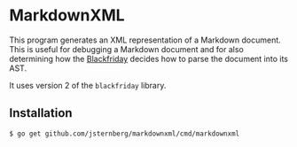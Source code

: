 # MarkdownXML

This program generates an XML representation of a Markdown document. This is useful for debugging a Markdown document and for also determining how the [Blackfriday](https://github.com/russross/blackfriday) decides how to parse the document into its AST.

It uses version 2 of the `blackfriday` library.

## Installation

```bash
$ go get github.com/jsternberg/markdownxml/cmd/markdownxml
```
